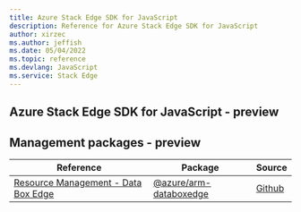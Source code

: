 ```yaml
---
title: Azure Stack Edge SDK for JavaScript
description: Reference for Azure Stack Edge SDK for JavaScript
author: xirzec
ms.author: jeffish
ms.date: 05/04/2022
ms.topic: reference
ms.devlang: JavaScript
ms.service: Stack Edge
---
```

## Azure Stack Edge SDK for JavaScript - preview
## Management packages - preview
| Reference | Package | Source |
|---|---|---|
|[Resource Management - Data Box Edge](javascript/api/overview/azure/arm-databoxedge-readme)|[@azure/arm-databoxedge](https://www.npmjs.com/package/@azure/arm-databoxedge)|[Github](https://github.com/Azure/azure-sdk-for-js/blob/main/sdk/databoxedge/arm-databoxedge)|

